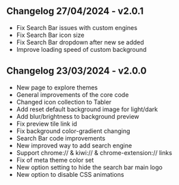 ## Changelog 27/04/2024 - v2.0.1
-   Fix Search Bar issues with custom engines
-   Fix Search Bar icon size
-   Fix Search Bar dropdown after new se added
-   Improve loading speed of custom background 

## Changelog 23/03/2024 - v2.0.0
-   New page to explore themes
-   General improvements of the core code
-   Changed icon collection to Tabler
-   Add reset default background image for light/dark
-   Add blur/brightness to background preview
-   Fix preview tile link id
-   Fix background color-gradient changing
-   Search Bar code improvements
-   New improved way to add search engine
-   Support chrome:// & kiwi:// & chrome-extension:// links
-   Fix of meta theme color set
-   New option setting to hide the search bar main logo
-   New option to disable CSS animations
